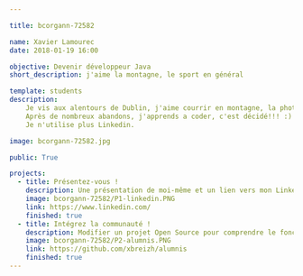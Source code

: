 ```yaml
---

title: bcorgann-72582

name: Xavier Lamourec
date: 2018-01-19 16:00

objective: Devenir développeur Java
short_description: j'aime la montagne, le sport en général

template: students
description: 
    Je vis aux alentours de Dublin, j'aime courrir en montagne, la photo. 
    Après de nombreux abandons, j'apprends a coder, c'est décidé!!! :) 
    Je n'utilise plus Linkedin.

image: bcorgann-72582.jpg

public: True

projects:
  - title: Présentez-vous !
    description: Une présentation de moi-même et un lien vers mon LinkedIn.
    image: bcorgann-72582/P1-linkedin.PNG
    link: https://www.linkedin.com/
    finished: true
  - title: Intégrez la communauté !
    description: Modifier un projet Open Source pour comprendre le fonctionnement de Git, de Github et des pull requests. 
    image: bcorgann-72582/P2-alumnis.PNG
    link: https://github.com/xbreizh/alumnis
    finished: true
---
```


